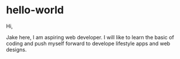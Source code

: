 # hello-world
Hi,

Jake here, I am aspiring web developer.
I will like to learn the basic of coding and push myself forward to develope lifestyle apps and web designs.
